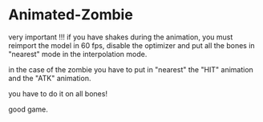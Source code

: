 # Animated-Zombie
very important !!!
if you have shakes during the animation, you must reimport the model in 60 fps, disable the optimizer and put all the bones in "nearest" mode in the interpolation mode.

in the case of the zombie you have to put in "nearest" the "HIT" animation and the "ATK" animation.

you have to do it on all bones!

good game.
